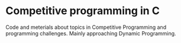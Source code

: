 # Competitive programming in C

Code and meterials about topics in Competitive Programming and programming challenges.
Mainly approaching Dynamic Programming.
